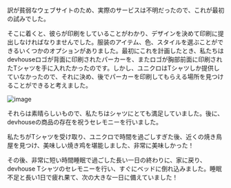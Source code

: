 訳が貧弱なウェブサイトのため、実際のサービスは不明だったので、これが最初の試みでした。

そこに着くと、彼らが印刷をしていることがわかり、デザインを決めて印刷に提出しなければなりませんでした。服装のアイテム、色、スタイルを選ぶことができるいくつかのオプションがありました。最初にこれを計画したとき、私たちはdevhouseロゴが背面に印刷されたパーカーを、またロゴが胸部前面に印刷されたTシャツを手に入れたかったのです。しかし、ユニクロはTシャツしか提供していなかったので、それに決め、後でパーカーを印刷してもらえる場所を見つけることができると考えました。

![image](https://github.com/devhou-se/www-jp/assets/61171623/23a9e3e8-1dc6-4c4b-98d5-e1c2f58c1198)

それらは素晴らしいもので、私たちはシャツにとても満足していました。後に、devhouseの商品の存在を祝うセレモニーを行いました。

私たちがTシャツを受け取り、ユニクロで時間を過ごしすぎた後、近くの焼き鳥屋を見つけ、美味しい焼き鸡を堪能しました、非常に美味しかった！

その後、非常に短い時間睡眠で過ごした長い一日の終わりに、家に戻り、devhouse Tシャツのセレモニーを行い、すぐにベッドに倒れ込みました。睡眠不足と長い1日で疲れ果て、次の大きな一日に備えていました！